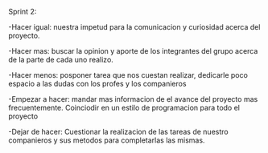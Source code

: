<!-- -------------------------------RETROSPECTIVA--------------------------------------------------- -->
Sprint 2:

-Hacer igual: nuestra impetud para la comunicacion y curiosidad acerca del proyecto. 

-Hacer mas: buscar la opinion y aporte de los integrantes del grupo acerca de la parte de cada uno realizo.

-Hacer menos: posponer tarea que nos cuestan realizar, dedicarle poco espacio a las dudas con los profes y los companieros

-Empezar a hacer: mandar mas informacion de el avance del proyecto mas frecuentemente. Coinciodir en un estilo de programacion para todo el proyecto

-Dejar de hacer: Cuestionar la realizacion de las tareas de nuestro companieros y sus metodos para completarlas las mismas.

